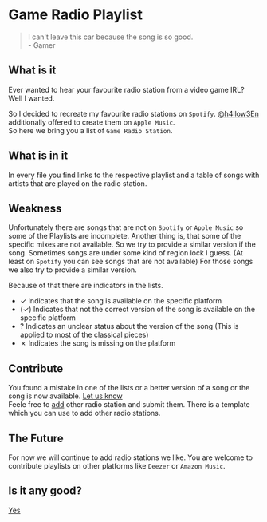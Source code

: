 # Game Radio Playlist

> I can't leave this car because the song is so good.    
\- Gamer

## What is it

Ever wanted to hear your favourite radio station from a video game IRL?  
Well I wanted.

So I decided to recreate my favourite radio stations on `Spotify`. [@h4llow3En](https://github.com/h4llow3En) additionally offered to create them on `Apple Music`.  
So here we bring you a list of `Game Radio Station`.

## What is in it

In every file you find links to the respective playlist and a table of songs with artists that are played on the radio station.

## Weakness

Unfortunately there are songs that are not on `Spotify` or `Apple Music` so some of the Playlists are incomplete. Another thing is, that some of the specific mixes are not available. So we try to provide a similar version if the song. Sometimes songs are under some kind of region lock I guess. (At least on `Spotify` you can see songs that are not available) For those songs we also try to provide a similar version.

Because of that there are indicators in the lists.  
* ✓ Indicates that the song is available on the specific platform
* (✓) Indicates that not the correct version of the song is available on the specific platform
* ? Indicates an unclear status about the version of the song (This is applied to most of the classical pieces)
* ✗ Indicates the song is missing on the platform

## Contribute

You found a mistake in one of the lists or a better version of a song or the song is now available. [Let us know](https://github.com/MarauderXtreme/game-radio-playlists/issues/new)  
Feele free to [add](https://github.com/MarauderXtreme/game-radio-playlists/compare) other radio station and submit them. There is a template which you can use to add other radio stations.

## The Future

For now we will continue to add radio stations we like. You are welcome to contribute playlists on other platforms like `Deezer` or `Amazon Music`.

## Is it any good?

[Yes](https://news.ycombinator.com/item?id=3067434)
